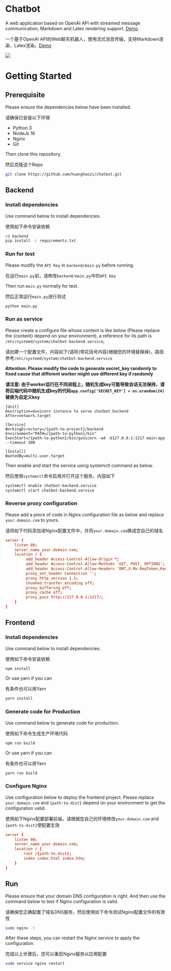 # Chatbot
A web application based on OpenAI API with streamed message communication, Markdown and Latex rendering support. [Demo](https://gpt.huanghaozi.cn)

一个基于OpenAI API的Web聊天机器人，使用流式消息传输，支持Markdown渲染、Latex渲染。[Demo](https://gpt.huanghaozi.cn)

![](https://cdn.jsdelivr.net/gh/huanghaozi/chatbot@main/demo.jpg)

# Getting Started
## Prerequisite
Please ensure the dependencies below have been installed.

请确保已安装以下环境

 - Python 3
 - NodeJs 16
 - Nginx
 - Git

Then clone this repository.

然后克隆这个Repo

```bash
git clone https://github.com/huanghaozi/chatbot.git
```

## Backend
### Install dependencies
Use command below to install dependencies.

使用如下命令安装依赖

```bash
cd backend
pip install -r requirements.txt
```

### Run for test
Please modify the `API Key` in `backend/main.py` before running.

在运行`main.py`前，请修改`backend/main.py`中的`API Key`

Then run `main.py` normally for test.

然后正常运行`main.py`进行测试

```bash
python main.py
```

### Run as service

Please create a configure file whose content is like below (Please replace the {content} depend on your environment), a reference for its path is `/etc/systemd/system/chatbot-backend.service`, 

请创建一个配置文件，内容如下(请将{带花括号内容}根据您的环境替换掉)，路径参考`/etc/systemd/system/chatbot-backend.service`

**Attention: Please modify the code to generate secret_key randomly to fixed cause that different worker might use different key if randomly**

**请注意: 由于worker运行在不同进程上，随机生成key可能导致会话无法保持，请将后端代码中随机生成key的代码`app.config['SECRET_KEY'] = os.urandom(24)`替换为自定义key**

```config
[Unit]
Description=Gunicorn instance to serve chatbot backend
After=network.target

[Service]
WorkingDirectory=/{path-to-project}/backend
Environment="PATH=/{path-to-python}/bin"
ExecStart=/{path-to-python}/bin/gunicorn -w4 -b127.0.0.1:1217 main:app --timeout 300

[Install]
WantedBy=multi-user.target
```

Then enable and start the service using systemctl command as below.

然后使用`systemctl`命令启用并打开这个服务，内容如下

```bash
systemctl enable chatbot-backend.service
systemctl start chatbot-backend.service
```

### Reverse proxy configuration
Please add a piece of code in Nginx configuration file as below and replace `your.domain.com` to yours.

请将如下代码添加进Nginx配置文件中，并将`your.domain.com`换成您自己的域名

```conf
server {
    listen 80;
    server_name your.domain.com;
    location / {
         add_header Access-Control-Allow-Origin *;
         add_header Access-Control-Allow-Methods 'GET, POST, OPTIONS';
         add_header Access-Control-Allow-Headers 'DNT,X-Mx-ReqToken,Keep-Alive,User-Agent,X-Requested-With,If-Modified-Since,Cache-Control,Content-Type,Authorization';
         proxy_set_header Connection '';
         proxy_http_version 1.1;
         chunked_transfer_encoding off;
         proxy_buffering off;
         proxy_cache off;
         proxy_pass http://127.0.0.1:1217/;
    }
}
```

## Frontend
### Install dependencies
Use command below to install dependencies.

使用如下命令安装依赖

```bash
npm install
```

Or use yarn if you can

有条件也可以用Yarn

```bash
yarn install
```

### Generate code for Production
Use command below to generate code for production.

使用如下命令生成生产环境代码

```bash
npm run build
```

Or use yarn if you can

有条件也可以用Yarn

```bash
yarn run build
```

### Configure Nginx
Use configuration below to deploy the frontend project. Please replace `your.domain.com` and `{path-to-dist}` depend on your environment to get the configuration valid.

使用如下Nginx配置部署前端，请根据您自己的环境修改`your.domain.com` and `{path-to-dist}`使配置生效

```conf
server {
    listen 80;
    server_name your.domain.com;
    location / {
        root /{path-to-dist};
        index index.html index.htm;
    }
}
```

## Run
Please ensure that your domain DNS configuration is right. And then use the command below to test if Nginx configuration is valid.

请确保您正确配置了域名DNS服务，然后使用如下命令测试Nginx配置文件的有效性

```bash
sudo nginx -t
```

After these steps, you can restart the Nginx service to apply the configuration.

完成以上步骤后，您可以重启Nginx服务以应用配置

```bash
sudo service nginx restart
```
